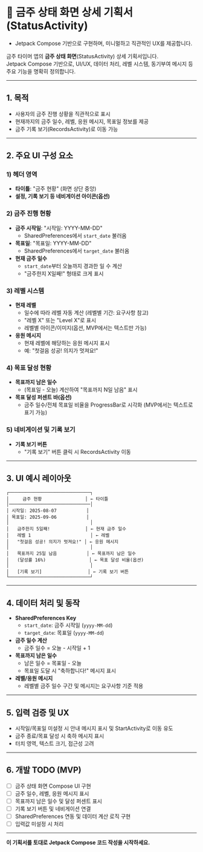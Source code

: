 # 🍺 금주 상태 화면 상세 기획서 (StatusActivity)
- Jetpack Compose 기반으로 구현하며, 미니멀하고 직관적인 UX를 제공합니다.


금주 타이머 앱의 **금주 상태 화면**(StatusActivity) 상세 기획서입니다.  
Jetpack Compose 기반으로, UI/UX, 데이터 처리, 레벨 시스템, 동기부여 메시지 등 주요 기능을 명확히 정의합니다.

---

## 1. 목적

- 사용자의 금주 진행 상황을 직관적으로 표시
- 현재까지의 금주 일수, 레벨, 응원 메시지, 목표일 정보를 제공
- 금주 기록 보기(RecordsActivity)로 이동 가능

---

## 2. 주요 UI 구성 요소

### 1) 헤더 영역
- **타이틀**: "금주 현황" (화면 상단 중앙)
- **설정, 기록 보기 등 네비게이션 아이콘(옵션)**

### 2) 금주 진행 현황
- **금주 시작일**: "시작일: YYYY-MM-DD"
    - SharedPreferences에서 `start_date` 불러옴
- **목표일**: "목표일: YYYY-MM-DD"
    - SharedPreferences에서 `target_date` 불러옴
- **현재 금주 일수**
    - `start_date`부터 오늘까지 경과한 일 수 계산
    - "금주한지 X일째!" 형태로 크게 표시

### 3) 레벨 시스템
- **현재 레벨**
    - 일수에 따라 레벨 자동 계산 (레벨별 기간: 요구사항 참고)
    - "레벨 X" 또는 "Level X"로 표시
    - 레벨별 아이콘/이미지(옵션, MVP에서는 텍스트만 가능)
- **응원 메시지**
    - 현재 레벨에 해당하는 응원 메시지 표시
    - 예: "첫걸음 성공! 의지가 멋져요!"

### 4) 목표 달성 현황
- **목표까지 남은 일수**
    - (목표일 - 오늘) 계산하여 "목표까지 N일 남음" 표시
- **목표 달성 퍼센트 바(옵션)**
    - 금주 일수/전체 목표일 비율을 ProgressBar로 시각화 (MVP에서는 텍스트로 표기 가능)

### 5) 네비게이션 및 기록 보기
- **기록 보기 버튼**
    - "기록 보기" 버튼 클릭 시 RecordsActivity 이동

---

## 3. UI 예시 레이아웃

```
┌──────────────────────────────┐
│     금주 현황                │ ← 타이틀
│──────────────────────────────│
│ 시작일: 2025-08-07           │
│ 목표일: 2025-09-06           │
│                              │
│   금주한지 5일째!             │ ← 현재 금주 일수
│   레벨 1                      │ ← 레벨
│   "첫걸음 성공! 의지가 멋져요!" │ ← 응원 메시지
│                              │
│   목표까지 25일 남음           │ ← 목표까지 남은 일수
│   (달성률 16%)                │ ← 목표 달성 비율(옵션)
│                              │
│   [기록 보기]                 │ ← 기록 보기 버튼
└──────────────────────────────┘
```

---

## 4. 데이터 처리 및 동작

- **SharedPreferences Key**
    - `start_date`: 금주 시작일 (`yyyy-MM-dd`)
    - `target_date`: 목표일 (`yyyy-MM-dd`)
- **금주 일수 계산**
    - 금주 일수 = 오늘 - 시작일 + 1
- **목표까지 남은 일수**
    - 남은 일수 = 목표일 - 오늘
    - 목표일 도달 시 "축하합니다!" 메시지 표시
- **레벨/응원 메시지**
    - 레벨별 금주 일수 구간 및 메시지는 요구사항 기준 적용

---

## 5. 입력 검증 및 UX

- 시작일/목표일 미설정 시 안내 메시지 표시 및 StartActivity로 이동 유도
- 금주 종료/목표 달성 시 축하 메시지 표시
- 터치 영역, 텍스트 크기, 접근성 고려

---

## 6. 개발 TODO (MVP)

- [ ] 금주 상태 화면 Compose UI 구현
- [ ] 금주 일수, 레벨, 응원 메시지 표시
- [ ] 목표까지 남은 일수 및 달성 퍼센트 표시
- [ ] 기록 보기 버튼 및 네비게이션 연결
- [ ] SharedPreferences 연동 및 데이터 계산 로직 구현
- [ ] 입력값 미설정 시 처리

---

**이 기획서를 토대로 Jetpack Compose 코드 작성을 시작하세요.**